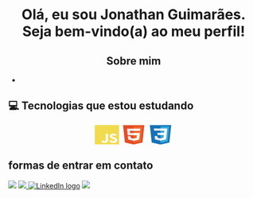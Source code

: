 
<body>


<h1 align= "center"> Olá, eu sou Jonathan Guimarães. Seja bem-vindo(a) ao meu perfil! </h1>








<h2 align="center"> Sobre mim </h2>

<div>


<ul>
<li></li>
</ul>
</div>


<h2>💻 Tecnologias que estou estudando</h2>
<div align="center" style="display: inline_block">
<img align="center" alt="Jonathan-Js" height="40" width="50" src="https://raw.githubusercontent.com/devicons/devicon/master/icons/javascript/javascript-plain.svg">
<img align="center" alt="Jonathan-HTML" height="40" width="50" src="https://raw.githubusercontent.com/devicons/devicon/master/icons/html5/html5-original.svg">
<img align="center" alt="Jonathan-CSS" height="40" width="50" src="https://raw.githubusercontent.com/devicons/devicon/master/icons/css3/css3-original.svg">
</div> 
<h2>formas de entrar em contato</h2>
<div>
<a href="mailto:guimaraesjonathan92@gmail.com" target="_blank"><img src="https://img.shields.io/badge/Gmail-D14836?style=for-the-badge&logo=gmail&logoColor=white"></a>
<a href="https://www.instagram.com/jonathanguimaraeslo/" target="_blank"><img src="https://img.shields.io/badge/Instagram-E4405F?style=for-the-badge&logo=instagram&logoColor=white"> </a>
<a href="https://www.linkedin.com/in/jonathan-guimar%C3%A3es-984b69219/"><img src="https://img.shields.io/badge/LinkedIn-282C34?logo=linkedin&logoColor=white" alt="LinkedIn logo" title="LinkedIn" height="28"></a>
<img src="https://giphy.com/gifs/UbisoftFR-valhalla-acv-assassinscreedvalhalla-IeXoLjRPLh0G2FlQ1Z">
</div>
</body>
